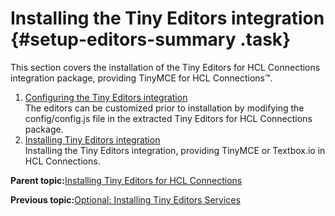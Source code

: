 # Installing the Tiny Editors integration {#setup-editors-summary .task}

This section covers the installation of the Tiny Editors for HCL Connections integration package, providing TinyMCE for HCL Connections™.

1.  [Configuring the Tiny Editors integration](t_01-setup_03-editors_01-configure_00-summary.md)  
The editors can be customized prior to installation by modifying the config/config.js file in the extracted Tiny Editors for HCL Connections package.
2.  [Installing Tiny Editors integration](t_01-setup_03-editors_02-install_00-summary.md)  
Installing the Tiny Editors integration, providing TinyMCE or Textbox.io in HCL Connections.

**Parent topic:**[Installing Tiny Editors for HCL Connections](t_01-setup_00-summary.md)

**Previous topic:**[Optional: Installing Tiny Editors Services](t_01-setup_02-services_00-summary.md)

